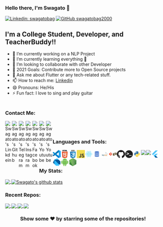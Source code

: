 ### Hello there, I'm Swagato 👋

[![Linkedin: swagatobag](https://img.shields.io/badge/-swagatobag-blue?style=flat-square&logo=Linkedin&logoColor=white&link=https://www.linkedin.com/in/swagatobag/)](https://www.linkedin.com/in/swagatobag/)
[![GitHub swagatobag2000](https://img.shields.io/github/followers/swagatobag2000?label=follow&style=social)](https://github.com/swagatobag2000)
<!-- [![website](https://img.shields.io/badge/PortfolioWebsite-pawan.live-2648ff?style=flat-square&logo=google-chrome)](https://pawan.live/) -->


## I'm a College Student, Developer, and TeacherBuddy!!

- 🔭 I’m currently working on a NLP Project
- 🌱 I’m currently learning everything 🤣
- 👯 I’m looking to collaborate with other Developer
- 🥅 2021 Goals: Contribute more to Open Source projects
- 💬 Ask me about Flutter or any tech-related stuff.
- 📫 How to reach me: [Linkedin](https://linkedin.com/in/swagatobag/)
- 😄 Pronouns: He/His
- ⚡ Fun fact: I love to sing and play guitar
<br /><br/>

### Contact Me:
<a href="https://linkedin.com/in/swagatobag/">
  <img align="left" alt="Swagato's Linkdein" width="22px" src="https://cdn.jsdelivr.net/npm/simple-icons@v3/icons/linkedin.svg" />
</a>
<a href="https://github.com/swagatobag2000/">
  <img align="left" alt="Swagato's Github" width="22px" src="https://cdn.jsdelivr.net/npm/simple-icons@v3/icons/github.svg" />
</a>
<a href="https://t.me/theswagatobag">
  <img align="left" alt="Swagato's Telegram" width="22px" src="https://cdn.jsdelivr.net/npm/simple-icons@v3/icons/telegram.svg" />
</a>
<a href="https://instagram.com/swagato.bag/">
  <img align="left" alt="Swagato's Instagram" width="22px" src="https://cdn.jsdelivr.net/npm/simple-icons@v3/icons/instagram.svg" />
</a>
<a href="https://www.facebook.com/swagato.bag.7">
  <img align="left" alt="Swagato's Facebook" width="22px" src="https://cdn.jsdelivr.net/npm/simple-icons@v3/icons/facebook.svg" />
</a>
<a href="https://www.codechef.com/users/swagatobag23">
  <img align="left" alt="Swagato's Youtube" width="22px" src="https://icons-for-free.com/iconfiles/png/512/codechef-1324440139527402917.png" />
</a>
<a href="https://www.hackerrank.com/swagatobag23">
  <img align="left" alt="Swagato's Youtube" width="22px" src="https://cdn4.iconfinder.com/data/icons/logos-and-brands-1/512/160_Hackerrank_logo_logos-512.png" />
</a>
<br /><br/>

### Languages and Tools:

<img align="left" height="26" src="https://raw.githubusercontent.com/github/explore/80688e429a7d4ef2fca1e82350fe8e3517d3494d/topics/visual-studio-code/visual-studio-code.png"/>
<img align="left" height="26" src="https://raw.githubusercontent.com/github/explore/80688e429a7d4ef2fca1e82350fe8e3517d3494d/topics/html/html.png" />
<img align="left" height="26" src="https://raw.githubusercontent.com/github/explore/80688e429a7d4ef2fca1e82350fe8e3517d3494d/topics/css/css.png" />
<img align="left" height="26" src="https://raw.githubusercontent.com/github/explore/80688e429a7d4ef2fca1e82350fe8e3517d3494d/topics/javascript/javascript.png" />
<img align="left" height="26" src="https://raw.githubusercontent.com/github/explore/80688e429a7d4ef2fca1e82350fe8e3517d3494d/topics/react/react.png" />
<img align="left" height="26" src="https://raw.githubusercontent.com/github/explore/80688e429a7d4ef2fca1e82350fe8e3517d3494d/topics/sql/sql.png" />
<img align="left" height="26" src="https://raw.githubusercontent.com/github/explore/80688e429a7d4ef2fca1e82350fe8e3517d3494d/topics/mysql/mysql.png" />
<img align="left" height="26" src="https://raw.githubusercontent.com/github/explore/80688e429a7d4ef2fca1e82350fe8e3517d3494d/topics/git/git.png" />
<img align="left" height="26" src="https://raw.githubusercontent.com/github/explore/78df643247d429f6cc873026c0622819ad797942/topics/github/github.png" />
<img align="left" height="26" src="https://raw.githubusercontent.com/github/explore/80688e429a7d4ef2fca1e82350fe8e3517d3494d/topics/terminal/terminal.png" />
<img align="left" height="26" src="https://raw.githubusercontent.com/github/explore/80688e429a7d4ef2fca1e82350fe8e3517d3494d/topics/python/python.png"/>
<img align="left" height="26" src="https://raw.githubusercontent.com/jmnote/z-icons/master/svg/c.svg"/>
<img align="left" height="26" src="https://raw.githubusercontent.com/jmnote/z-icons/master/svg/cpp.svg"/>
<img align="left" height="26" src="https://raw.githubusercontent.com/github/explore/80688e429a7d4ef2fca1e82350fe8e3517d3494d/topics/flutter/flutter.png">
<img align="left" height="26" src="https://raw.githubusercontent.com/github/explore/80688e429a7d4ef2fca1e82350fe8e3517d3494d/topics/dart/dart.png">
<img align="left" height="26" src="https://raw.githubusercontent.com/github/explore/80688e429a7d4ef2fca1e82350fe8e3517d3494d/topics/android/android.png">
<img align="left" height="26" src="https://raw.githubusercontent.com/github/explore/80688e429a7d4ef2fca1e82350fe8e3517d3494d/topics/nodejs/nodejs.png">
<br/><br/>

### My Stats:
  
<a href="https://github.com/swagatobag2000">
  <img align="center" src="https://github-readme-stats.vercel.app/api/top-langs/?username=swagatobag2000&theme=tokyonight&layout=compact" />
</a>
  
<a href="https://github.com/swagatobag2000">
  <img align="center" width = "50%" src="https://github-readme-stats.vercel.app/api?username=swagatobag2000&count_private=true&show_icons=true&theme=tokyonight&hide=prs" alt="Swagato's github stats"/>
</a>
<br/>
  
### Recent Repos:
  
<a href="https://github.com/swagatobag2000/AI-Enabled-FinTech-B2B-Order-Management-Application_MINOR">
  <img align="center" src="https://github-readme-stats.vercel.app/api/pin/?username=swagatobag2000&repo=AI-Enabled-FinTech-B2B-Order-Management-Application_MINOR&theme=dark" />
</a>
<a href="https://github.com/swagatobag2000/sb_utility_library">
 <img align="center" src="https://github-readme-stats.vercel.app/api/pin/?username=swagatobag2000&repo=sb_utility_library&theme=dark" />
</a>
<a href="https://github.com/swagatobag2000/python-telegram-bot">
 <img align="center" src="https://github-readme-stats.vercel.app/api/pin/?username=swagatobag2000&repo=python-telegram-bot&theme=dark" />
</a>
<a href="https://github.com/swagatobag2000/loan-approval-prediction-webapp">
 <img align="center" src="https://github-readme-stats.vercel.app/api/pin/?username=swagatobag2000&repo=loan-approval-prediction-webapp&theme=dark" />
</a>


<div align="center">

### Show some ❤️ by starring some of the repositories!

</div>
